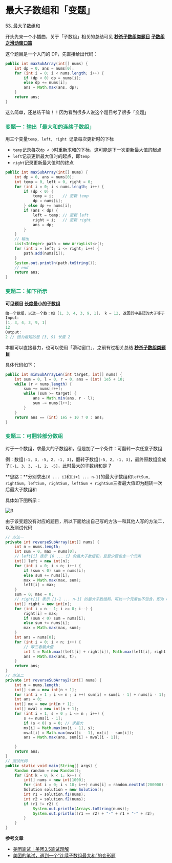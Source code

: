 # 最大子数组和「变题」

[53. 最大子数组和](https://leetcode.cn/problems/maximum-subarray/)



开头先来一个小插曲，关于「子数组」相关的总结可见 **[秒杀子数组类题目](./秒杀子数组类题目.html)** **[子数组之滑动窗口篇](./子数组之滑动窗口篇.html)**

这个题目是一个入门的 DP，先直接给出代码：

```java
public int maxSubArray(int[] nums) {
    int dp = 0, ans = nums[0];
    for (int i = 0; i < nums.length; i++) {
        if (dp < 0) dp = nums[i];
        else dp += nums[i];
        ans = Math.max(ans, dp);
    }
    return ans;
}
```

这么简单，还总结干嘛！！因为看到很多人说这个题目考了很多「变题」

### <font color=#1FA774>变题一：输出「最大和的连续子数组」</font>

用三个变量`temp, left, right `记录每次更新时的下标

- `temp`记录每次`dp < 0`时重新求和的下标，这可能是下一次更新最大值的起点
- `left`记录更新最大值时的起点，即`temp`
- `right`记录更新最大值时的终点

```java
public int maxSubArray(int[] nums) {
    int dp = 0, ans = nums[0];
    int temp = 0, left = 0, right = 0;
    for (int i = 0; i < nums.length; i++) {
        if (dp < 0) {
            temp = i;    // 更新 temp
            dp = nums[i];
        } else dp += nums[i];
        if (ans < dp) {
            left = temp; // 更新 left
            right = i;   // 更新 right
            ans = dp;
        }
    }
    // 输出
    List<Integer> path = new ArrayList<>();
    for (int i = left; i <= right; i++) {
        path.add(nums[i]);
    }
    System.out.println(path.toString());
    // end
    return ans;
}
```
### <font color=#1FA774>变题二：如下所示</font>

**可见题目 [长度最小的子数组](https://leetcode.cn/problems/minimum-size-subarray-sum/)**

```java
给一个数组，以及一个数：如 [1, 3, 4, 3, 9, 1]， k = 12, 返回其中最短的大于等于 k 的子数组。若无满足条件则返回 0
Input: 
[1, 3, 4, 3, 9, 1]
12
Output:
2 // 因为最短的是 [3, 9] 长度 2
```

本题可以直接暴力，也可以使用「滑动窗口」，之前有过相关总结 **[秒杀子数组类题目](./秒杀子数组类题目.html)**

具体代码如下：

```java
public int minSubArrayLen(int target, int[] nums) {
    int sum = 0, l = 0, r = 0, ans = (int) 1e5 + 10;
    while (r < nums.length) {
        sum += nums[r++];
        while (sum >= target) {
            ans = Math.min(ans, r - l);
            sum -= nums[l++];
        }
    }
    return ans == (int) 1e5 + 10 ? 0 : ans;
}
```

### <font color=#1FA774>变题三：可翻转部分数组</font>

对于一个数组，求最大的子数组和，但是加了一个条件：可翻转一次任意子数组

例：数组`[-1, 3, -5, 2, -1, 3]`，翻转子数组`[-5, 2, -1, 3]`，最终原数组变成了`[-1, 3, 3, -1, 2, -5]`，此时最大的子数组和是 7

**思路：**分别求出`[0 ... i]`和`[i+1 ... n-1]`的最大子数组和`leftSum, rightSum`，`leftSum, rightSum, leftSum + rightSum`三者最大值即为翻转一次后最大子数组和

具体如下图所示：

![3](https://cdn.jsdelivr.net/gh/LFool/image-hosting@master/20220930/10370416645054241thIAO3.svg)

由于该变题没有对应的题目，所以下面给出自己写的方法一和其他人写的方法二，以及测试代码

```java
// 方法一
private int reverseSubArray(int[] nums) {
    int n = nums.length;
    int sum = 0, max = nums[0];
    // left[i] 表示 [0 ... i] 的最大子数组和，且至少要包含一个元素
    int[] left = new int[n];
    for (int i = 0; i < n; i++) {
        if (sum < 0) sum = nums[i];
        else sum += nums[i];
        max = Math.max(max, sum);
        left[i] = max;
    }
    sum = 0; max = 0;
    // right[i] 表示 [i-1 ... n-1] 的最大子数组和，可以一个元素也不包含，即为 0
    int[] right = new int[n];
    for (int i = n - 1; i >= 0; i--) {
        right[i] = max;
        if (sum < 0) sum = nums[i];
        else sum += nums[i];
        max = Math.max(max, sum);
    }
    int ans = nums[0];
    for (int i = 0; i < n; i++) {
        // 取三者最大值
        int t = Math.max((left[i] + right[i]), Math.max(left[i], right[i]));
        ans = Math.max(ans, t);
    }
    return ans;
}
// 方法二
private int reverseSubArray2(int[] nums) {
    int n = nums.length;
    int[] sum = new int[n + 1];
    for (int i = 1 ; i <= n ; i ++) sum[i] = sum[i - 1] + nums[i - 1];
    int ans = 0;
    int[] mx = new int[n + 1];
    int[] mval = new int[n + 1];
    for (int i = 1, s = 0 ; i <= n ; i++) {
        s += nums[i - 1];
        if (s < 0) s = 0; // 求最大
        mx[i] = Math.max(mx[i - 1], s);
        mval[i] = Math.max(mval[i - 1], mx[i] - sum[i]);
        ans = Math.max(ans, sum[i] + mval[i - 1]);

    }
    return ans;
}
// 测试代码
public static void main(String[] args) {
    Random random = new Random();
    for (int k = 0; k < 1; k++) {
        int[] nums = new int[1000];
        for (int i = 0; i < 10; i++) nums[i] = random.nextInt(200000) - 100000;
        Solution solution = new Solution();
        int r1 = solution.f1(nums);
        int r2 = solution.f2(nums);
        if (r1 != r2) {
            System.out.println(Arrays.toString(nums));
            System.out.println((r1 == r2) + "-" + r1 + "-" + r2);
        }
    }
}
```

**参考文章**

- [美团笔试｜美团3.5笔试题解](https://leetcode.cn/circle/discuss/v0YJ8z/)
- [美团的笔试，遇到一个“连续子数组最大和”的变形题](https://www.acwing.com/community/content/625164/)
